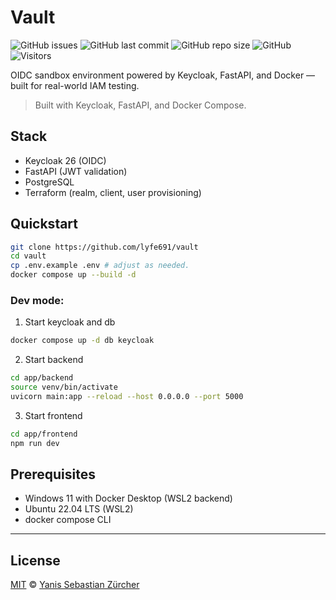# Vault

![GitHub issues](https://img.shields.io/github/issues/lyfe691/vault?style=flat-square&color=green)
![GitHub last commit](https://img.shields.io/github/last-commit/lyfe691/vault?style=flat-square&color=purple)
![GitHub repo size](https://img.shields.io/github/repo-size/lyfe691/vault?style=flat-square&color=orange)
![GitHub](https://img.shields.io/github/license/lyfe691/vault?style=flat-square&color=yellow)
![Visitors](https://visitor-badge.laobi.icu/badge?page_id=lyfe691.vault&style=flat-square&color=teal)

OIDC sandbox environment powered by Keycloak, FastAPI, and Docker — built for real-world IAM testing.
 
> Built with Keycloak, FastAPI, and Docker Compose.

## Stack

- Keycloak 26 (OIDC)
- FastAPI (JWT validation)
- PostgreSQL
- Terraform (realm, client, user provisioning)

## Quickstart

```bash
git clone https://github.com/lyfe691/vault
cd vault
cp .env.example .env # adjust as needed.
docker compose up --build -d
```

### Dev mode: 

1. Start keycloak and db    
```bash
docker compose up -d db keycloak
```

2. Start backend
```bash
cd app/backend
source venv/bin/activate
uvicorn main:app --reload --host 0.0.0.0 --port 5000
```

3. Start frontend
```bash
cd app/frontend
npm run dev
```


## Prerequisites
- Windows 11 with Docker Desktop (WSL2 backend)
- Ubuntu 22.04 LTS (WSL2)
- docker compose CLI

---

## License

[MIT](LICENSE) © [Yanis Sebastian Zürcher](https://ysz.life)



